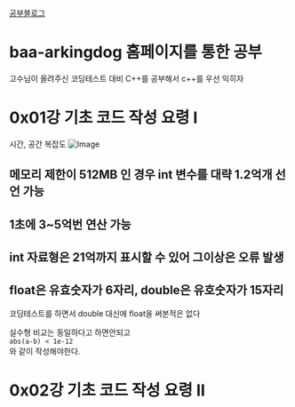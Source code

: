 [공부블로그](https://blog.encrypted.gg/921)

# baa-arkingdog 홈페이지를 통한 공부
고수님이 올려주신 코딩테스트 대비 C++를 공부해서 c++를 우선 익히자


# 0x01강 기초 코드 작성 요령 Ⅰ
시간, 공간 복잡도
![Image](https://github.com/user-attachments/assets/60b1fda6-f953-4a34-b008-dc855a0052e1)

## 메모리 제한이 512MB 인 경우 int 변수를 대략 1.2억개 선언 가능

## 1초에 3~5억번 연산 가능

## int 자료형은 21억까지 표시할 수 있어 그이상은 오류 발생

## float은 유효숫자가 6자리, double은 유호숫자가 15자리
코딩테스트를 하면서 double 대신에 float을 써본적은 없다

실수형 비교는 동일하다고 하면안되고  
`abs(a-b) < 1e-12`  
와 같이 작성해야한다.

# 0x02강 기초 코드 작성 요령 Ⅱ